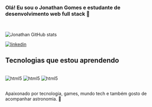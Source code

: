  ### Olá! Eu sou o Jonathan Gomes e estudante de desenvolvimento web full stack 🤟 

<br> 

![Jonathan GitHub stats](https://github-readme-stats.vercel.app/api?username=xgomesjp&show_icons=true&theme=dracula)

[![linkedin](https://img.shields.io/badge/LinkedIn-0077B5?style=for-the-badge&logo=linkedin&logoColor=white)](https://www.linkedin.com/in/jonathan-gomes93/) 


## Tecnologias que estou aprendendo

<div style="display: inline_block"></br>
    <img align="center" alt="html5" src="https://img.shields.io/badge/HTML5-E34F26?style=for-the-badge&logo=html5&logoColor=white">
    <img align="center" alt="html5" src="https://img.shields.io/badge/CSS3-1572B6?style=for-the-badge&logo=css3&logoColor=white">
    <img align="center" alt="html5" src="https://img.shields.io/badge/JavaScript-F7DF1E?style=for-the-badge&logo=javascript&logoColor=black">
</div></br>

Apaixonado por tecnologia, games, mundo tech e também gosto de acompanhar astronomia. 🚀 
